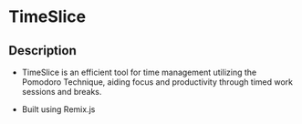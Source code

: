 # TimeSlice

## Description
 - TimeSlice is an efficient tool for time management utilizing the Pomodoro Technique, aiding  focus and productivity through timed work sessions and breaks.

 - Built using Remix.js